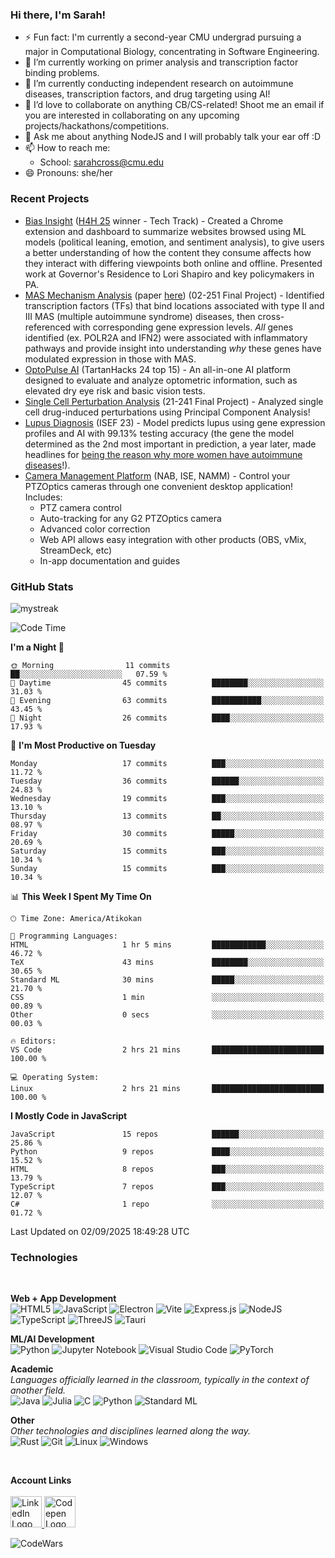 <h3 align="left">Hi there, I'm Sarah!</h3>

- ⚡ Fun fact: I'm currently a second-year CMU undergrad pursuing a major in Computational Biology, concentrating in Software Engineering.
- 🔭 I’m currently working on primer analysis and transcription factor binding problems.
- 🌱 I’m currently conducting independent research on autoimmune diseases, transcription factors, and drug targeting using AI!
- 👯 I’d love to collaborate on anything CB/CS-related! Shoot me an email if you are interested in collaborating on any upcoming projects/hackathons/competitions.
- 💬 Ask me about anything NodeJS and I will probably talk your ear off :D
- 📫 How to reach me:
  - School: [sarahcross@cmu.edu](mailto:sarahcross@cmu.edu)
- 😄 Pronouns: she/her

<h3 align="left">
  Recent Projects
</h3>

- [Bias Insight](https://github.com/html1101/Bias-Insight) ([H4H 25](https://www.duq.edu/research/centers-and-institutes/grefenstette-center/hacking4humanity.php) winner - Tech Track) - Created a Chrome extension and dashboard to summarize websites browsed using ML models (political leaning, emotion, and sentiment analysis), to give users a better understanding of how the content they consume affects how they interact with differing viewpoints both online and offline. Presented work at Governor's Residence to Lori Shapiro and key policymakers in PA.
- [MAS Mechanism Analysis](https://github.com/html1101/RELI-Analysis) (paper [here](https://github.com/html1101/RELI-Analysis/blob/master/paper/Understanding_the_Mechanisms_Behind_Multiple_Autoimmune_Syndrome%20(1).pdf)) (02-251 Final Project) - Identified transcription factors (TFs) that bind locations associated with type II and III MAS (multiple autoimmune syndrome) diseases, then cross-referenced with corresponding gene expression levels. _All_ genes identified (ex. POLR2A and IFN2) were associated with inflammatory pathways and provide insight into understanding _why_ these genes have modulated expression in those with MAS.
- [OptoPulse AI](https://github.com/html1101/OctoPulse-AI) (TartanHacks 24 top 15) - An all-in-one AI platform designed to evaluate and analyze optometric information, such as elevated dry eye risk and basic vision tests.
- [Single Cell Perturbation Analysis](https://github.com/html1101/Single-Cell-Perturbation-Analysis) (21-241 Final Project) - Analyzed single cell drug-induced perturbations using Principal Component Analysis!
- [Lupus Diagnosis](https://github.com/html1101/SLE-Diagnosis) (ISEF 23) - Model predicts lupus using gene expression profiles and AI with 99.13% testing accuracy (the gene the model determined as the 2nd most important in prediction, a year later, made headlines for [being the reason why more women have autoimmune diseases](https://arstechnica.com/science/2024/02/female-propensity-for-autoimmune-diseases-tied-to-x-chromosome-inactivation/)!).
- [Camera Management Platform](https://ptzoptics.com/cmp) (NAB, ISE, NAMM) - Control your PTZOptics cameras through one convenient desktop application! Includes:
  - PTZ camera control
  - Auto-tracking for any G2 PTZOptics camera
  - Advanced color correction
  - Web API allows easy integration with other products (OBS, vMix, StreamDeck, etc)
  - In-app documentation and guides

<h3 align="left">
  GitHub Stats
</h3>

<p align="left">

  <img src="https://github-readme-streak-stats.herokuapp.com/?user=html1101&theme=tokyonight" alt="mystreak"/>
  
  <!--START_SECTION:waka-->
![Code Time](http://img.shields.io/badge/Code%20Time-2%2C424%20hrs%2016%20mins-blue)

**I'm a Night 🦉** 

```text
🌞 Morning                11 commits          ██░░░░░░░░░░░░░░░░░░░░░░░   07.59 % 
🌆 Daytime                45 commits          ████████░░░░░░░░░░░░░░░░░   31.03 % 
🌃 Evening                63 commits          ███████████░░░░░░░░░░░░░░   43.45 % 
🌙 Night                  26 commits          ████░░░░░░░░░░░░░░░░░░░░░   17.93 % 
```
📅 **I'm Most Productive on Tuesday** 

```text
Monday                   17 commits          ███░░░░░░░░░░░░░░░░░░░░░░   11.72 % 
Tuesday                  36 commits          ██████░░░░░░░░░░░░░░░░░░░   24.83 % 
Wednesday                19 commits          ███░░░░░░░░░░░░░░░░░░░░░░   13.10 % 
Thursday                 13 commits          ██░░░░░░░░░░░░░░░░░░░░░░░   08.97 % 
Friday                   30 commits          █████░░░░░░░░░░░░░░░░░░░░   20.69 % 
Saturday                 15 commits          ███░░░░░░░░░░░░░░░░░░░░░░   10.34 % 
Sunday                   15 commits          ███░░░░░░░░░░░░░░░░░░░░░░   10.34 % 
```


📊 **This Week I Spent My Time On** 

```text
🕑︎ Time Zone: America/Atikokan

💬 Programming Languages: 
HTML                     1 hr 5 mins         ████████████░░░░░░░░░░░░░   46.72 % 
TeX                      43 mins             ████████░░░░░░░░░░░░░░░░░   30.65 % 
Standard ML              30 mins             █████░░░░░░░░░░░░░░░░░░░░   21.70 % 
CSS                      1 min               ░░░░░░░░░░░░░░░░░░░░░░░░░   00.89 % 
Other                    0 secs              ░░░░░░░░░░░░░░░░░░░░░░░░░   00.03 % 

🔥 Editors: 
VS Code                  2 hrs 21 mins       █████████████████████████   100.00 % 

💻 Operating System: 
Linux                    2 hrs 21 mins       █████████████████████████   100.00 % 
```

**I Mostly Code in JavaScript** 

```text
JavaScript               15 repos            ██████░░░░░░░░░░░░░░░░░░░   25.86 % 
Python                   9 repos             ████░░░░░░░░░░░░░░░░░░░░░   15.52 % 
HTML                     8 repos             ███░░░░░░░░░░░░░░░░░░░░░░   13.79 % 
TypeScript               7 repos             ███░░░░░░░░░░░░░░░░░░░░░░   12.07 % 
C#                       1 repo              ░░░░░░░░░░░░░░░░░░░░░░░░░   01.72 % 
```




 Last Updated on 02/09/2025 18:49:28 UTC
<!--END_SECTION:waka-->
</p>

<be>

<p align="left">
 <h3>Technologies</h3>
 <br>

 **Web + App Development**
 <br>
  ![HTML5](https://img.shields.io/badge/html5-%23E34F26.svg?style=for-the-badge&logo=html5&logoColor=white)
  ![JavaScript](https://img.shields.io/badge/javascript-%23323330.svg?style=for-the-badge&logo=javascript&logoColor=%23F7DF1E)
  ![Electron](https://img.shields.io/badge/-Electron-393C4B?style=for-the-badge&logo=electron)
  ![Vite](https://img.shields.io/badge/Vite-B73BFE?style=for-the-badge&logo=vite&logoColor=FFD62E)
  ![Express.js](https://img.shields.io/badge/express.js-%23404d59.svg?style=for-the-badge&logo=express&logoColor=%2361DAFB)
  ![NodeJS](https://img.shields.io/badge/node.js-6DA55F?style=for-the-badge&logo=node.js&logoColor=white)
  ![TypeScript](https://img.shields.io/badge/TypeScript-007ACC?style=for-the-badge&logo=typescript&logoColor=white)
  ![ThreeJS](https://img.shields.io/badge/ThreeJs-black?style=for-the-badge&logo=three.js&logoColor=white)
  ![Tauri](https://img.shields.io/badge/Tauri-FFC131?style=for-the-badge&logo=Tauri&logoColor=white)

 **ML/AI Development**
 <br>
  ![Python](https://img.shields.io/badge/python-3670A0?style=for-the-badge&logo=python&logoColor=ffdd54)
  ![Jupyter Notebook](https://img.shields.io/badge/jupyter-%23FA0F00.svg?style=for-the-badge&logo=jupyter&logoColor=white)
  ![Visual Studio Code](https://img.shields.io/badge/Visual%20Studio%20Code-0078d7.svg?style=for-the-badge&logo=visual-studio-code&logoColor=white)
  ![PyTorch](https://img.shields.io/badge/PyTorch-EE4C2C?style=for-the-badge&logo=pytorch&logoColor=white)

 **Academic**
 <br>
   _Languages officially learned in the classroom, typically in the context of another field._
   <br>
    ![Java](https://img.shields.io/badge/java-%23ED8B00.svg?style=for-the-badge&logo=java&logoColor=white)
    ![Julia](https://img.shields.io/badge/Julia-9558B2?style=for-the-badge&logo=julia&logoColor=white)
    ![C](https://img.shields.io/badge/C-00599C?style=for-the-badge&logo=c&logoColor=white)
    ![Python](https://img.shields.io/badge/python-3670A0?style=for-the-badge&logo=python&logoColor=ffdd54)
    ![Standard ML](https://img.shields.io/badge/Standard%20ML-f23218?style=for-the-badge&logoColor=f23218)
 
 **Other**
 <br>
 _Other technologies and disciplines learned along the way._
 <br>
  ![Rust](https://img.shields.io/badge/Rust-000000?style=for-the-badge&logo=rust&logoColor=white)
  ![Git](https://img.shields.io/badge/git-%23F05033.svg?style=for-the-badge&logo=git&logoColor=white)
  ![Linux](https://img.shields.io/badge/Linux-FCC624?style=for-the-badge&logo=linux&logoColor=black)
  ![Windows](https://img.shields.io/badge/Windows-black?style=for-the-badge&logo=windows&logoColor=0078D6)
  
  
 <br>
 
 <b>Account Links</b>
 <br>
 <br>
 <a href="https://www.linkedin.com/in/sarah-cross-0740471b6/">
   <img width="50px" alt="LinkedIn Logo" src="https://cdn-icons-png.flaticon.com/512/174/174857.png" />
 </a>
 <a href="https://codepen.io/Rainy123">
   <img height="50px" alt="Codepen Logo" src="https://img.shields.io/badge/Codepen-000000?style=for-the-badge&logo=codepen&logoColor=white" />
 </a>
 
 ![CodeWars](https://www.codewars.com/users/html123/badges/large)
 
</p>

<!--

Here are some ideas to get you started:

- 🔭 I’m currently working on ...
- 🌱 I’m currently learning ...
- 👯 I’m looking to collaborate on ...
- 🤔 I’m looking for help with ...
- 💬 Ask me about ...
- 📫 How to reach me: ...
- 😄 Pronouns: ...
- ⚡ Fun fact: ...
-->
